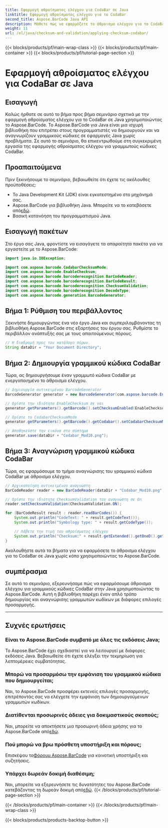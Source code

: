 ```yaml
---
title: Εφαρμογή αθροίσματος ελέγχου για CodaBar σε Java
linktitle: Εφαρμογή αθροίσματος ελέγχου για το CodaBar
second_title: Aspose.BarCode Java API
description: Μάθετε πώς να εφαρμόζετε το άθροισμα ελέγχου για το CodaBar σε Java χρησιμοποιώντας το Aspose.BarCode. Δημιουργήστε και αναγνωρίστε γραμμωτούς κώδικες χωρίς κόπο με αυτόν τον οδηγό βήμα προς βήμα.
weight: 11
url: /el/java/checksum-and-validation/applying-checksum-codabar/
---
```


{{< blocks/products/pf/main-wrap-class >}}
{{< blocks/products/pf/main-container >}}
{{< blocks/products/pf/tutorial-page-section >}}

# Εφαρμογή αθροίσματος ελέγχου για CodaBar σε Java


## Εισαγωγή

Καλώς ήρθατε σε αυτό το βήμα προς βήμα σεμινάριο σχετικά με την εφαρμογή αθροίσματος ελέγχου για το CodaBar σε Java χρησιμοποιώντας το Aspose.BarCode. Το Aspose.BarCode για Java είναι μια ισχυρή βιβλιοθήκη που επιτρέπει στους προγραμματιστές να δημιουργούν και να αναγνωρίζουν γραμμικούς κώδικες σε εφαρμογές Java χωρίς προβλήματα. Σε αυτό το σεμινάριο, θα επικεντρωθούμε στη συγκεκριμένη εργασία της εφαρμογής αθροίσματος ελέγχου για γραμμωτούς κώδικες CodaBar.

## Προαπαιτούμενα

Πριν ξεκινήσουμε το σεμινάριο, βεβαιωθείτε ότι έχετε τις ακόλουθες προϋποθέσεις:

- Το Java Development Kit (JDK) είναι εγκατεστημένο στο μηχάνημά σας.
-  Aspose.BarCode για βιβλιοθήκη Java. Μπορείτε να το κατεβάσετε από[εδώ](https://releases.aspose.com/barcode/java/).
- Βασική κατανόηση του προγραμματισμού Java.

## Εισαγωγή πακέτων

Στο έργο σας Java, φροντίστε να εισαγάγετε τα απαραίτητα πακέτα για να εργαστείτε με το Aspose.BarCode:

```java
import java.io.IOException;

import com.aspose.barcode.CodabarChecksumMode;
import com.aspose.barcode.EnableChecksum;
import com.aspose.barcode.barcoderecognition.BarCodeReader;
import com.aspose.barcode.barcoderecognition.BarCodeResult;
import com.aspose.barcode.barcoderecognition.ChecksumValidation;
import com.aspose.barcode.barcoderecognition.DecodeType;
import com.aspose.barcode.generation.BarcodeGenerator;
```

## Βήμα 1: Ρύθμιση του περιβάλλοντος

Ξεκινήστε δημιουργώντας ένα νέο έργο Java και συμπεριλαμβάνοντας τη βιβλιοθήκη Aspose.BarCode στις εξαρτήσεις του έργου σας. Ρυθμίστε το περιβάλλον ανάπτυξής σας με τους απαιτούμενους πόρους.

```java
// Η διαδρομή προς τον κατάλογο πόρων.
String dataDir = "Your Document Directory";
```

## Βήμα 2: Δημιουργία γραμμικού κώδικα CodaBar

Τώρα, ας δημιουργήσουμε έναν γραμμωτό κώδικα CodaBar με ενεργοποιημένο το άθροισμα ελέγχου.

```java
// Δημιουργία αντικειμένου BarcodeGenerator
BarcodeGenerator generator = new BarcodeGenerator(com.aspose.barcode.EncodeTypes.CODABAR, "1234567890");

// Ορίστε την ιδιότητα EnableChecksum σε ναι
generator.getParameters().getBarcode().setChecksumEnabled(EnableChecksum.YES);

// Ορίστε το CodabarChecksumMode
generator.getParameters().getBarcode().getCodabar().setCodabarChecksumMode(CodabarChecksumMode.MOD_10);

// Αποθηκεύστε την εικόνα στο σύστημα
generator.save(dataDir + "Codabar_Mod10.png");
```

## Βήμα 3: Αναγνώριση γραμμικού κώδικα CodaBar

Τώρα, ας εφαρμόσουμε το τμήμα αναγνώρισης του γραμμικού κώδικα CodaBar με άθροισμα ελέγχου.

```java
// Αρχικοποίηση αντικειμένου αναγνώστη
BarCodeReader reader = new BarCodeReader(dataDir + "Codabar_Mod10.png", DecodeType.CODABAR);

// Ορίστε την ιδιότητα ChecksumValidation του αναγνώστη σε On
reader.setChecksumValidation(ChecksumValidation.ON);

for (BarCodeResult result : reader.readBarCodes()) {
    System.out.println("CodeText: " + result.getCodeText());
    System.out.println("Symbology type: " + result.getCodeType());

    // Λάβετε την τιμή του αθροίσματος ελέγχου
    System.out.println("Checksum:" + result.getExtended().getOneD().getCheckSum());
}
```

Ακολουθήστε αυτά τα βήματα για να εφαρμόσετε το άθροισμα ελέγχου για το CodaBar σε Java χωρίς κόπο χρησιμοποιώντας το Aspose.BarCode.

## συμπέρασμα

Σε αυτό το σεμινάριο, εξερευνήσαμε πώς να εφαρμόσουμε άθροισμα ελέγχου για γραμμικούς κώδικες CodaBar στην Java χρησιμοποιώντας το Aspose.BarCode. Αυτή η βιβλιοθήκη παρέχει έναν απλό τρόπο δημιουργίας και αναγνώρισης γραμμωτών κωδίκων με διάφορες επιλογές προσαρμογής.

---

## Συχνές ερωτήσεις

### Είναι το Aspose.BarCode συμβατό με όλες τις εκδόσεις Java;
Το Aspose.BarCode έχει σχεδιαστεί για να λειτουργεί με διάφορες εκδόσεις Java. Βεβαιωθείτε ότι έχετε ελέγξει την τεκμηρίωση για λεπτομέρειες συμβατότητας.

### Μπορώ να προσαρμόσω την εμφάνιση του γραμμικού κώδικα που δημιουργείται;
Ναι, το Aspose.BarCode προσφέρει εκτενείς επιλογές προσαρμογής, επιτρέποντάς σας να ελέγχετε την εμφάνιση των δημιουργούμενων γραμμωτών κωδίκων.

### Διατίθενται προσωρινές άδειες για δοκιμαστικούς σκοπούς;
 Ναι, μπορείτε να αποκτήσετε μια προσωρινή άδεια χρήσης για το Aspose.BarCode από[εδώ](https://purchase.aspose.com/temporary-license/).

### Πού μπορώ να βρω πρόσθετη υποστήριξη και πόρους;
 Επισκέψου το[Φόρουμ Aspose.BarCode](https://forum.aspose.com/c/barcode/13) για κοινοτική υποστήριξη και συζητήσεις.

### Υπάρχει δωρεάν δοκιμή διαθέσιμη;
 Ναι, μπορείτε να εξερευνήσετε τις δυνατότητες του Aspose.BarCode κατεβάζοντας τη δωρεάν δοκιμή από[εδώ](https://releases.aspose.com/).
{{< /blocks/products/pf/tutorial-page-section >}}

{{< /blocks/products/pf/main-container >}}
{{< /blocks/products/pf/main-wrap-class >}}

{{< blocks/products/products-backtop-button >}}
